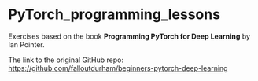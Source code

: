 # PyTorch_programming_lessons
Exercises based on the book **Programming PyTorch for Deep Learning** by Ian Pointer.

The link to the original GitHub repo: https://github.com/falloutdurham/beginners-pytorch-deep-learning
